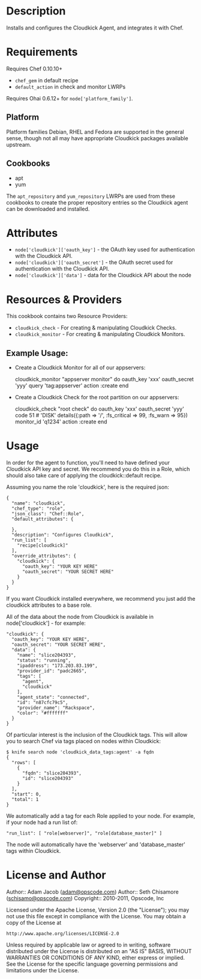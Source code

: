 Description
===========

Installs and configures the Cloudkick Agent, and integrates it with Chef.

Requirements
============

Requires Chef 0.10.10+

* `chef_gem` in default recipe
* `default_action` in check and monitor LWRPs

Requires Ohai 0.6.12+ for `node['platform_family']`.

Platform
--------

Platform families Debian, RHEL and Fedora are supported in the general
sense, though not all may have appropriate Cloudkick packages
available upstream.

Cookbooks
---------

* apt
* yum

The `apt_repository` and `yum_repository` LWRPs are used from these
cookbooks to create the proper repository entries so the Cloudkick
agent can be downloaded and installed.

Attributes
==========

* `node['cloudkick']['oauth_key']` - the OAuth key used for
authentication with the Cloudkick API.
* `node['cloudkick']['oauth_secret']` - the OAuth secret used for
  authentication with the Cloudkick API.
* `node['cloudkick']['data']` - data for the Cloudkick API about the
  node

Resources & Providers
=====================

This cookbook contains two Resource Providers:

* `cloudkick_check` - For creating & manipulating Cloudkick Checks.
* `cloudkick_monitor` - For creating & manipulating Cloudkick Monitors.

## Example Usage:

* Create a Cloudkick Monitor for all of our appservers:

    cloudkick_monitor "appserver monitor" do
      oauth_key 'xxx'
      oauth_secret 'yyy'
      query 'tag:appserver'
      action :create
    end

* Create a Cloudkick Check for the root partition on our appservers:

    cloudkick_check "root check" do
      oauth_key 'xxx'
      oauth_secret 'yyy'
      code 51 # 'DISK'
      details({:path => '/', :fs_critical => 99, :fs_warn => 95})
      monitor_id 'q1234'
      action :create
    end

Usage
=====

In order for the agent to function, you'll need to have defined your Cloudkick API key and secret.  We recommend you do this in a Role, which should also take care of applying the cloudkick::default recipe.

Assuming you name the role 'cloudkick', here is the required json:

    {
      "name": "cloudkick",
      "chef_type": "role",
      "json_class": "Chef::Role",
      "default_attributes": {

      },
      "description": "Configures Cloudkick",
      "run_list": [
        "recipe[cloudkick]"
      ],
      "override_attributes": {
        "cloudkick": {
          "oauth_key": "YOUR KEY HERE"
          "oauth_secret": "YOUR SECRET HERE"
        }
      }
    }

If you want Cloudkick installed everywhere, we recommend you just add the cloudkick attributes to a base role.

All of the data about the node from Cloudkick is available in node['cloudkick'] - for example:

    "cloudkick": {
      "oauth_key": "YOUR KEY HERE",
      "oauth_secret": "YOUR SECRET HERE",
      "data": {
        "name": "slice204393",
        "status": "running",
        "ipaddress": "173.203.83.199",
        "provider_id": "padc2665",
        "tags": [
          "agent",
          "cloudkick"
        ],
        "agent_state": "connected",
        "id": "n87cfc79c5",
        "provider_name": "Rackspace",
        "color": "#fffffff"
      }
    }

Of particular interest is the inclusion of the Cloudkick tags.  This will allow you to search Chef via tags placed on nodes within Cloudkick:

    $ knife search node 'cloudkick_data_tags:agent' -a fqdn
    {
      "rows": [
        {
          "fqdn": "slice204393",
          "id": "slice204393"
        }
      ],
      "start": 0,
      "total": 1
    }

We automatically add a tag for each Role applied to your node.  For example, if your node had a run list of:

    "run_list": [ "role[webserver]", "role[database_master]" ]

The node will automatically have the 'webserver' and 'database_master' tags within Cloudkick.

License and Author
==================

Author:: Adam Jacob (<adam@opscode.com>)
Author:: Seth Chisamore (<schisamo@opscode.com>)
Copyright:: 2010-2011, Opscode, Inc

Licensed under the Apache License, Version 2.0 (the "License");
you may not use this file except in compliance with the License.
You may obtain a copy of the License at

    http://www.apache.org/licenses/LICENSE-2.0

Unless required by applicable law or agreed to in writing, software
distributed under the License is distributed on an "AS IS" BASIS,
WITHOUT WARRANTIES OR CONDITIONS OF ANY KIND, either express or implied.
See the License for the specific language governing permissions and
limitations under the License.
